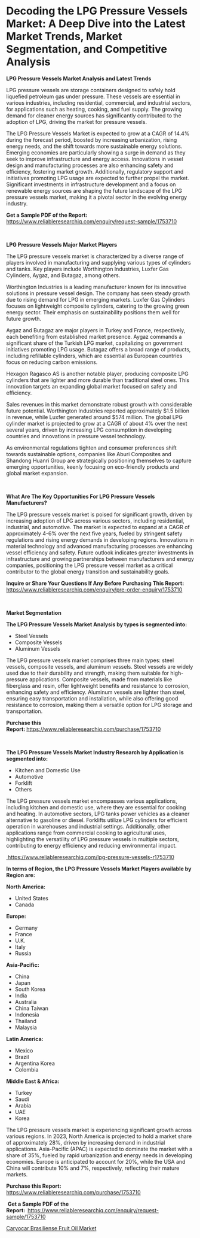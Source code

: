 <p><h1>Decoding the LPG Pressure Vessels Market: A Deep Dive into the Latest Market Trends, Market Segmentation, and Competitive Analysis</h1></p><p><strong>LPG Pressure Vessels Market Analysis and Latest Trends</strong></p>
<p><p>LPG pressure vessels are storage containers designed to safely hold liquefied petroleum gas under pressure. These vessels are essential in various industries, including residential, commercial, and industrial sectors, for applications such as heating, cooking, and fuel supply. The growing demand for cleaner energy sources has significantly contributed to the adoption of LPG, driving the market for pressure vessels.</p><p>The LPG Pressure Vessels Market is expected to grow at a CAGR of 14.4% during the forecast period, boosted by increasing urbanization, rising energy needs, and the shift towards more sustainable energy solutions. Emerging economies are particularly showing a surge in demand as they seek to improve infrastructure and energy access. Innovations in vessel design and manufacturing processes are also enhancing safety and efficiency, fostering market growth. Additionally, regulatory support and initiatives promoting LPG usage are expected to further propel the market. Significant investments in infrastructure development and a focus on renewable energy sources are shaping the future landscape of the LPG pressure vessels market, making it a pivotal sector in the evolving energy industry.</p></p>
<p><strong>Get a Sample PDF of the Report:&nbsp;</strong> <a href="https://www.reliableresearchiq.com/enquiry/request-sample/1753710?utm_campaign=2297&utm_medium=2&utm_source=Github&utm_content=ia&utm_term=06032025&utm_id=lpg-pressure-vessels">https://www.reliableresearchiq.com/enquiry/request-sample/1753710</a></p>
<p>&nbsp;</p>
<p><strong>LPG Pressure Vessels Major Market Players</strong></p>
<p><p>The LPG pressure vessels market is characterized by a diverse range of players involved in manufacturing and supplying various types of cylinders and tanks. Key players include Worthington Industries, Luxfer Gas Cylinders, Aygaz, and Butagaz, among others.</p><p>Worthington Industries is a leading manufacturer known for its innovative solutions in pressure vessel design. The company has seen steady growth due to rising demand for LPG in emerging markets. Luxfer Gas Cylinders focuses on lightweight composite cylinders, catering to the growing green energy sector. Their emphasis on sustainability positions them well for future growth.</p><p>Aygaz and Butagaz are major players in Turkey and France, respectively, each benefiting from established market presence. Aygaz commands a significant share of the Turkish LPG market, capitalizing on government initiatives promoting LPG usage. Butagaz offers a broad range of products, including refillable cylinders, which are essential as European countries focus on reducing carbon emissions.</p><p>Hexagon Ragasco AS is another notable player, producing composite LPG cylinders that are lighter and more durable than traditional steel ones. This innovation targets an expanding global market focused on safety and efficiency.</p><p>Sales revenues in this market demonstrate robust growth with considerable future potential. Worthington Industries reported approximately $1.5 billion in revenue, while Luxfer generated around $574 million. The global LPG cylinder market is projected to grow at a CAGR of about 4% over the next several years, driven by increasing LPG consumption in developing countries and innovations in pressure vessel technology.</p><p>As environmental regulations tighten and consumer preferences shift towards sustainable options, companies like Aburi Composites and Shandong Huanri Group are strategically positioning themselves to capture emerging opportunities, keenly focusing on eco-friendly products and global market expansion.</p></p>
<p>&nbsp;</p>
<p><strong>What Are The Key Opportunities For LPG Pressure Vessels Manufacturers?</strong></p>
<p><p>The LPG pressure vessels market is poised for significant growth, driven by increasing adoption of LPG across various sectors, including residential, industrial, and automotive. The market is expected to expand at a CAGR of approximately 4-6% over the next five years, fueled by stringent safety regulations and rising energy demands in developing regions. Innovations in material technology and advanced manufacturing processes are enhancing vessel efficiency and safety. Future outlook indicates greater investments in infrastructure and growing partnerships between manufacturers and energy companies, positioning the LPG pressure vessel market as a critical contributor to the global energy transition and sustainability goals.</p></p>
<p><strong>Inquire or Share Your Questions If Any Before Purchasing This Report:</strong> <a href="https://www.reliableresearchiq.com/enquiry/pre-order-enquiry/1753710?utm_campaign=2297&utm_medium=2&utm_source=Github&utm_content=ia&utm_term=06032025&utm_id=lpg-pressure-vessels">https://www.reliableresearchiq.com/enquiry/pre-order-enquiry/1753710</a></p>
<p>&nbsp;</p>
<p><strong>Market Segmentation</strong></p>
<p><strong>The LPG Pressure Vessels Market Analysis by types is segmented into:</strong></p>
<p><ul><li>Steel Vessels</li><li>Composite Vessels</li><li>Aluminum Vessels</li></ul></p>
<p><p>The LPG pressure vessels market comprises three main types: steel vessels, composite vessels, and aluminum vessels. Steel vessels are widely used due to their durability and strength, making them suitable for high-pressure applications. Composite vessels, made from materials like fiberglass and resin, offer lightweight benefits and resistance to corrosion, enhancing safety and efficiency. Aluminum vessels are lighter than steel, ensuring easy transportation and installation, while also offering good resistance to corrosion, making them a versatile option for LPG storage and transportation.</p></p>
<p><strong>Purchase this Report:&nbsp;</strong><a href="https://www.reliableresearchiq.com/purchase/1753710?utm_campaign=2297&utm_medium=2&utm_source=Github&utm_content=ia&utm_term=06032025&utm_id=lpg-pressure-vessels">https://www.reliableresearchiq.com/purchase/1753710</a></p>
<p>&nbsp;</p>
<p><strong>The LPG Pressure Vessels Market Industry Research by Application is segmented into:</strong></p>
<p><ul><li>Kitchen and Domestic Use</li><li>Automotive</li><li>Forklift</li><li>Others</li></ul></p>
<p><p>The LPG pressure vessels market encompasses various applications, including kitchen and domestic use, where they are essential for cooking and heating. In automotive sectors, LPG tanks power vehicles as a cleaner alternative to gasoline or diesel. Forklifts utilize LPG cylinders for efficient operation in warehouses and industrial settings. Additionally, other applications range from commercial cooking to agricultural uses, highlighting the versatility of LPG pressure vessels in multiple sectors, contributing to energy efficiency and reducing environmental impact.</p></p>
<p><a href="https://www.reliableresearchiq.com/lpg-pressure-vessels-r1753710?utm_campaign=2297&utm_medium=2&utm_source=Github&utm_content=ia&utm_term=06032025&utm_id=lpg-pressure-vessels">&nbsp;https://www.reliableresearchiq.com/lpg-pressure-vessels-r1753710</a></p>
<p><strong>In terms of Region, the LPG Pressure Vessels Market Players available by Region are:</strong></p>
<p>
    <p> <strong> North America: </strong>
        <ul>
            <li>United States</li>
            <li>Canada</li>
        </ul>
        </p> 
    <p> <strong> Europe: </strong>
        <ul>
            <li>Germany</li>
            <li>France</li>
            <li>U.K.</li>
            <li>Italy</li>
            <li>Russia</li>
        </ul>
        </p> 
    <p> <strong> Asia-Pacific: </strong>
        <ul>
            <li>China</li>
            <li>Japan</li>
            <li>South Korea</li>
            <li>India</li>
            <li>Australia</li>
            <li>China Taiwan</li>
            <li>Indonesia</li>
            <li>Thailand</li>
            <li>Malaysia</li>
        </ul>
        </p> 
    <p> <strong> Latin America: </strong>
        <ul>
            <li>Mexico</li>
            <li>Brazil</li>
            <li>Argentina Korea</li>
            <li>Colombia</li>
        </ul>
        </p> 
    <p> <strong> Middle East & Africa: </strong>
        <ul>
            <li>Turkey</li>
            <li>Saudi</li>
            <li>Arabia</li>
            <li>UAE</li>
            <li>Korea</li>
        </ul>
    </p>
    </p>
<p><p>The LPG pressure vessels market is experiencing significant growth across various regions. In 2023, North America is projected to hold a market share of approximately 28%, driven by increasing demand in industrial applications. Asia-Pacific (APAC) is expected to dominate the market with a share of 35%, fueled by rapid urbanization and energy needs in developing economies. Europe is anticipated to account for 20%, while the USA and China will contribute 10% and 7%, respectively, reflecting their mature markets.</p></p>
<p><strong>Purchase this Report: </strong><a href="https://www.reliableresearchiq.com/purchase/1753710?utm_campaign=2297&utm_medium=2&utm_source=Github&utm_content=ia&utm_term=06032025&utm_id=lpg-pressure-vessels">https://www.reliableresearchiq.com/purchase/1753710</a></p>
<p>&nbsp;<strong>Get a Sample PDF of the Report:&nbsp;&nbsp;</strong><a href="https://www.reliableresearchiq.com/enquiry/request-sample/1753710?utm_campaign=2297&utm_medium=2&utm_source=Github&utm_content=ia&utm_term=06032025&utm_id=lpg-pressure-vessels">https://www.reliableresearchiq.com/enquiry/request-sample/1753710</a></p>
<p><strong></strong></p>
<p><p><a href="https://github.com/SanjidaKhan901/Market-Research-Report-List-1/blob/main/caryocar-brasiliense-fruit-oil-market.md?utm_campaign=2297&utm_medium=2&utm_source=Github&utm_content=ia&utm_term=06032025&utm_id=lpg-pressure-vessels">Caryocar Brasiliense Fruit Oil Market</a></p></p>